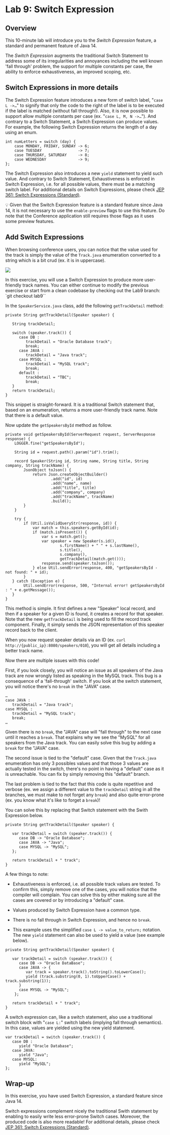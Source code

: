 # Lab 9: Switch Expression

## Overview


This 10-minute lab will introduce you to the *Switch Expression* feature, a standard and permanent feature of Java 14. 

The *Switch Expression* augments the traditional Switch Statement to address some of its irregularities and annoyances including the well known 'fall through' problem, the support for multiple constants per case, the ability to enforce exhaustiveness, an improved scoping, etc.

## Switch Expressions in more details

The Switch Expression feature introduces a new form of switch label, "`case L ->…`" to signify that only the code to the right of the label is to be executed if the label is matched (without fall through!). Also, it is now possible to support allow multiple constants per case (ex. "`case L, M, N ->…`"). And contrary to a Switch Statement, a Switch Expression can produce values.  For example, the following Switch Expression returns the length of a day using an enum.

```
int numLetters = switch (day) {
    case MONDAY, FRIDAY, SUNDAY -> 6;
    case TUESDAY                -> 7;
    case THURSDAY, SATURDAY     -> 8;
    case WEDNESDAY              -> 9;
};
```
The Switch Expression also introduces a new `yield` statement to yield such value. And contrary to Switch Statement, Exhaustiveness is enforced in Switch Expression, i.e. for all possible values, there must be a matching switch label. For additional details on Switch Expressions, please check [JEP 361: Switch Expressions (Standard)](https://openjdk.java.net/jeps/361).

💡 Given that the Switch Expression feature is a standard feature since Java 14, it is not necessary to use the `enable-preview` flags to use this feature. Do note that the Conference application still requires those flags as it uses some preview features.

## Add Switch Expressions

When browsing conference users, you can notice that the value used for the track is simply the value of the `Track.java` enumeration converted to a string which is a bit crud (ex. it is in uppercase). 

![](images/lab9-1.png " ")


In this exercise, you will use a Switch Expression to produce more user-friendly track names. You can either continue to modify the previous exercise or start from a clean codebase by checking out the Lab9 branch: `git checkout lab9``

In the `SpeakerService.java` class, add the following `getTrackDetail` method:

```
private String getTrackDetail(Speaker speaker) {
        
   String trackDetail;

   switch (speaker.track()) {
      case DB :
         trackDetail = "Oracle Database track";
         break;
      case JAVA :
         trackDetail = "Java track";
      case MYSQL :
         trackDetail = "MySQL track";
         break;
      default :
         trackDetail = "TBC";
         break;
   }
   return trackDetail;
}
```

This snippet is straight-forward. It is a traditional Switch statement that, based on an enumeration, returns a more user-friendly track name. Note that there is a default value.

Now update the `getSpeakersById` method as follow.

```
private void getSpeakersById(ServerRequest request, ServerResponse response) {
    LOGGER.fine("getSpeakersById");

    String id = request.path().param("id").trim();

    record Speaker(String id, String name, String title, String company, String trackName) {
        JsonObject toJson() {
            return Json.createObjectBuilder()
                    .add("id", id)
                    .add("name", name)
                    .add("title", title)
                    .add("company", company)
                    .add("trackName", trackName)
                    .build();
        }
    }

    try {
        if (Util.isValidQueryStr(response, id)) {
            var match = this.speakers.getById(id);
            if (match.isPresent()) {
                var s = match.get();
                var speaker = new Speaker(s.id(),
                        s.firstName() + " " + s.lastName(),
                        s.title(),
                        s.company(),
                        getTrackDetail(match.get()));
                response.send(speaker.toJson());
            } else Util.sendError(response, 400, "getSpeakersById - not found: " + id);
        }
   } catch (Exception e) {
        Util.sendError(response, 500, "Internal error! getSpeakersById : " + e.getMessage());
   }
}
```

This method is simple. It first defines a new "Speaker" local record, and then if a speaker for a given ID is found, it creates a record for that speaker. Note that the new `getTrackDetail` is being used to fill the record track component. Finally, it simply sends the JSON representation of this speaker record back to the client.

When you now request speaker details via an ID (ex. `curl http://{public_ip}:8080/speakers/010`), you will get all details including a better track name.

Now there are multiple issues with this code!

First, if you look closely, you will notice an issue as all speakers of the Java track are now wrongly listed as speaking in the MySQL track. This bug is a consequence of a 'fall-through' switch. If you look at the switch statement, you will notice there's no `break` in the "JAVA" case.
```
…
case JAVA :
   trackDetail = "Java track";
case MYSQL :
   trackDetail = "MySQL track";
   break;
…
```

Given there is no `break`, the "JAVA" case will "fall through" to the next case until it reaches a `break`. That explains why we see the "MySQL" for all speakers from the Java track. You can easily solve this bug by adding a `break` for the "JAVA" case. 

The second issue is tied to the "default" case. Given that the `Track.java` enumeration has only 3 possibles values and that those 3 values are actually tested in the switch, there's no point in having a "default" case as it is unreachable. You can fix by simply removing this "default" branch.

The last problem is tied to the fact that this code is quite repetitive and verbose (ex. we assign a different value to the `trackDetail` string in all the branches, we must make to not forget any `break`) and also quite error-prone (ex. you know what it's like to forget a `break`)!

You can solve this by replacing that Switch statement with the Swith Expression below.

```
private String getTrackDetail(Speaker speaker) {

   var trackDetail = switch (speaker.track()) {
      case DB -> "Oracle Database";
      case JAVA -> "Java";
      case MYSQL -> "MySQL";
   };

   return trackDetail + " track";
}
```

A few things to note:

* Exhaustiveness is enforced, i.e. all possible track values are tested. To confirm this, simply remove one of the cases, you will notice that the compiler will complain. You can solve this by either making sure all the cases are covered or by introducing a "default" case. 

* Values produced by Switch Expression have a common type.

* There is no fall through in Switch Expression, and hence no `break`.

* This example uses the simplified `case L -> value_to_return;` notation. The new `yield` statement can also be used to yield a value (see example below).

```
private String getTrackDetail(Speaker speaker) {

   var trackDetail = switch (speaker.track()) {
      case DB -> "Oracle DataBase";
      case JAVA -> {
         var track = speaker.track().toString().toLowerCase();
         yield (track.substring(0, 1).toUpperCase() + track.substring(1));
      }
      case MYSQL -> "MySQL";
    };

   return trackDetail + " track";
}
```

A switch expression can, like a switch statement, also use a traditional switch block with "`case L:`" switch labels (implying fall through semantics). In this case, values are yielded using the new yield statement.

```
var trackDetail = switch (speaker.track()) {
   case DB : 
      yield "Oracle Database";
   case JAVA:
      yield "Java";
   case MYSQL:
      yield "MySQL";
};
```
## Wrap-up

In this exercise, you have used Switch Expression, a standard feature since Java 14.

Switch expressions complement nicely the traditional Swith statement by enabling to easily write less error-prone Switch cases. Moreover, the produced code is also more readable! For additional details, please check [JEP 361: Switch Expressions (Standard)](https://openjdk.java.net/jeps/361).






